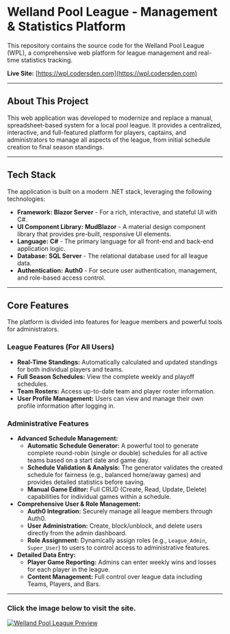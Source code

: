 # Welland Pool League - Management & Statistics Platform

This repository contains the source code for the Welland Pool League (WPL), a comprehensive web platform for league management and real-time statistics tracking.

**Live Site:** [https://wpl.codersden.com](https://wpl.codersden.com)

---

## About This Project

This web application was developed to modernize and replace a manual, spreadsheet-based system for a local pool league. It provides a centralized, interactive, and full-featured platform for players, captains, and administrators to manage all aspects of the league, from initial schedule creation to final season standings.

---

## Tech Stack

The application is built on a modern .NET stack, leveraging the following technologies:

* **Framework:** **Blazor Server** - For a rich, interactive, and stateful UI with C#.
* **UI Component Library:** **MudBlazor** - A material design component library that provides pre-built, responsive UI elements.
* **Language:** **C#** - The primary language for all front-end and back-end application logic.
* **Database:** **SQL Server** - The relational database used for all league data.
* **Authentication:** **Auth0** - For secure user authentication, management, and role-based access control.

---

## Core Features

The platform is divided into features for league members and powerful tools for administrators.

### League Features (For All Users)

* **Real-Time Standings:** Automatically calculated and updated standings for both individual players and teams.
* **Full Season Schedules:** View the complete weekly and playoff schedules.
* **Team Rosters:** Access up-to-date team and player roster information.
* **User Profile Management:** Users can view and manage their own profile information after logging in.

### Administrative Features

* **Advanced Schedule Management:**
    * **Automatic Schedule Generator:** A powerful tool to generate complete round-robin (single or double) schedules for all active teams based on a start date and game day.
    * **Schedule Validation & Analysis:** The generator validates the created schedule for fairness (e.g., balanced home/away games) and provides detailed statistics before saving.
    * **Manual Game Editor:** Full CRUD (Create, Read, Update, Delete) capabilities for individual games within a schedule.
* **Comprehensive User & Role Management:**
    * **Auth0 Integration:** Securely manage all league members through Auth0.
    * **User Administration:** Create, block/unblock, and delete users directly from the admin dashboard.
    * **Role Assignment:** Dynamically assign roles (e.g., `League_Admin`, `Super_User`) to users to control access to administrative features.
* **Detailed Data Entry:**
    * **Player Game Reporting:** Admins can enter weekly wins and losses for each player in the league.
    * **Content Management:** Full control over league data including Teams, Players, and Bars.

---

### Click the image below to visit the site.

[![Welland Pool League Preview](Images/WPLPreview.png)](https://wpl.codersden.com)
